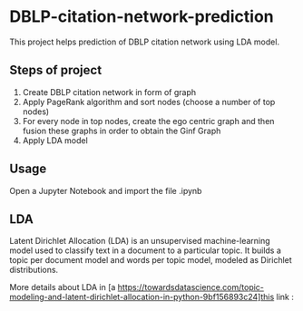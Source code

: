 # DBLP-citation-network-prediction

This project helps prediction of DBLP citation network using LDA model.

## Steps of project

<ol>
<li>Create DBLP citation network in form of graph</li>
<li>Apply PageRank algorithm and sort nodes (choose a number of top nodes)</li>
<li>For every node in top nodes, create the ego centric graph and then fusion these graphs in order to obtain the Ginf Graph</li>
<!-- <li>Create Ginf graph for every top nodes by aggregating the ego centric graphs of this top nodes </li> -->
<li>Apply LDA model</li>
</ol> 

## Usage

Open a Jupyter Notebook and import the file .ipynb


## LDA

Latent Dirichlet Allocation (LDA) is an unsupervised machine-learning model used to classify text in a document to a particular topic. It builds a topic per document model and words per topic model, modeled as Dirichlet distributions.

More details about LDA in [a https://towardsdatascience.com/topic-modeling-and-latent-dirichlet-allocation-in-python-9bf156893c24]this link : 
